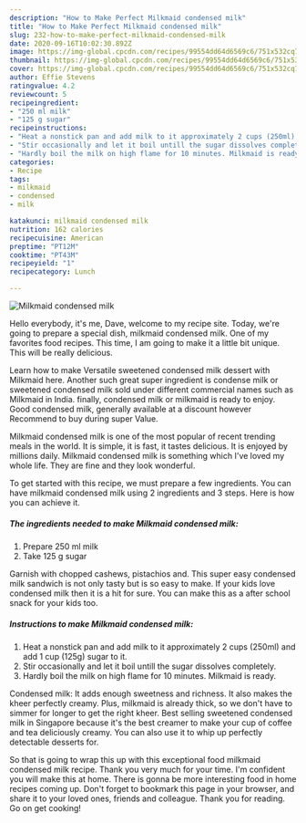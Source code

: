 ```yaml
---
description: "How to Make Perfect Milkmaid condensed milk"
title: "How to Make Perfect Milkmaid condensed milk"
slug: 232-how-to-make-perfect-milkmaid-condensed-milk
date: 2020-09-16T10:02:30.892Z
image: https://img-global.cpcdn.com/recipes/99554dd64d6569c6/751x532cq70/milkmaid-condensed-milk-recipe-main-photo.jpg
thumbnail: https://img-global.cpcdn.com/recipes/99554dd64d6569c6/751x532cq70/milkmaid-condensed-milk-recipe-main-photo.jpg
cover: https://img-global.cpcdn.com/recipes/99554dd64d6569c6/751x532cq70/milkmaid-condensed-milk-recipe-main-photo.jpg
author: Effie Stevens
ratingvalue: 4.2
reviewcount: 5
recipeingredient:
- "250 ml milk"
- "125 g sugar"
recipeinstructions:
- "Heat a nonstick pan and add milk to it approximately 2 cups (250ml) and add 1 cup (125g) sugar to it."
- "Stir occasionally and let it boil untill the sugar dissolves completely."
- "Hardly boil the milk on high flame for 10 minutes. Milkmaid is ready."
categories:
- Recipe
tags:
- milkmaid
- condensed
- milk

katakunci: milkmaid condensed milk 
nutrition: 162 calories
recipecuisine: American
preptime: "PT12M"
cooktime: "PT43M"
recipeyield: "1"
recipecategory: Lunch

---
```



![Milkmaid condensed milk](https://img-global.cpcdn.com/recipes/99554dd64d6569c6/751x532cq70/milkmaid-condensed-milk-recipe-main-photo.jpg)

Hello everybody, it's me, Dave, welcome to my recipe site. Today, we're going to prepare a special dish, milkmaid condensed milk. One of my favorites food recipes. This time, I am going to make it a little bit unique. This will be really delicious.

Learn how to make Versatile sweetened condensed milk dessert with Milkmaid here. Another such great super ingredient is condense milk or sweetened condensed milk sold under different commercial names such as Milkmaid in India. finally, condensed milk or milkmaid is ready to enjoy. Good condensed milk, generally available at a discount however Recommend to buy during super Value.

Milkmaid condensed milk is one of the most popular of recent trending meals in the world. It is simple, it is fast, it tastes delicious. It is enjoyed by millions daily. Milkmaid condensed milk is something which I've loved my whole life. They are fine and they look wonderful.


To get started with this recipe, we must prepare a few ingredients. You can have milkmaid condensed milk using 2 ingredients and 3 steps. Here is how you can achieve it.

<!--inarticleads1-->

##### The ingredients needed to make Milkmaid condensed milk:

1. Prepare 250 ml milk
1. Take 125 g sugar


Garnish with chopped cashews, pistachios and. This super easy condensed milk sandwich is not only tasty but is so easy to make. If your kids love condensed milk then it is a hit for sure. You can make this as a after school snack for your kids too. 

<!--inarticleads2-->

##### Instructions to make Milkmaid condensed milk:

1. Heat a nonstick pan and add milk to it approximately 2 cups (250ml) and add 1 cup (125g) sugar to it.
1. Stir occasionally and let it boil untill the sugar dissolves completely.
1. Hardly boil the milk on high flame for 10 minutes. Milkmaid is ready.


Condensed milk: It adds enough sweetness and richness. It also makes the kheer perfectly creamy. Plus, milkmaid is already thick, so we don&#39;t have to simmer for longer to get the right kheer. Best selling sweetened condensed milk in Singapore because it&#39;s the best creamer to make your cup of coffee and tea deliciously creamy. You can also use it to whip up perfectly detectable desserts for. 

So that is going to wrap this up with this exceptional food milkmaid condensed milk recipe. Thank you very much for your time. I'm confident you will make this at home. There is gonna be more interesting food in home recipes coming up. Don't forget to bookmark this page in your browser, and share it to your loved ones, friends and colleague. Thank you for reading. Go on get cooking!
